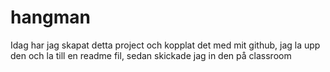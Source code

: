 # hangman
Idag har jag skapat detta project och kopplat det med mit github, jag la upp den och la till en readme fil, sedan skickade jag in den på classroom 